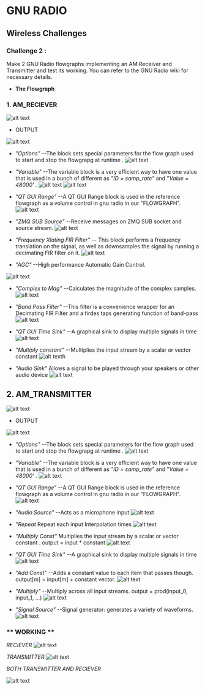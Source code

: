 # GNU RADIO
## Wireless Challenges 
### Challenge 2 : 

Make 2 GNU Radio flowgraphs implementing an AM Receiver and Transmitter and test its working. You can refer to the GNU Radio wiki for necessary details. 

* **The Flowgraph**

### 1. AM_RECIEVER

![alt text](https://github.com/Vishnu20054/Bi0S/blob/master/GNU%20RADIO/CHALLENGE%202/AM_Reciever.PNG)


* OUTPUT 

![alt text](https://github.com/Vishnu20054/Bi0S/blob/master/GNU%20RADIO/CHALLENGE%202/OAM_Reciever.PNG)


- *"Options"* 
--The block sets special parameters for the flow graph used to start and stop the flowgrapg at runtime .
![alt text](https://github.com/Vishnu20054/Bi0S/blob/master/GNU%20RADIO/CHALLENGE%202/image/Capture1.PNG)

- *"Variable"* 
--The variable block is a very efficient way to have one value that is used in a bunch of different as *"ID = samp_rate"* and "*Value = 48000'* . 
![alt text](https://github.com/Vishnu20054/Bi0S/blob/master/GNU%20RADIO/CHALLENGE%202/image/Capture2.PNG)
![alt text](https://github.com/Vishnu20054/Bi0S/blob/master/GNU%20RADIO/CHALLENGE%202/image/Capture3.PNG)

- *"QT GUI Range"*
--A QT GUI Range block is used in the reference flowgraph as a volume control in gnu radio in our "FLOWGRAPH".
![alt text](https://github.com/Vishnu20054/Bi0S/blob/master/GNU%20RADIO/CHALLENGE%202/image/Capture4.PNG)

- *"ZMQ SUB Source"*
--Receive messages on ZMQ SUB socket and source stream.
![alt text](https://github.com/Vishnu20054/Bi0S/blob/master/GNU%20RADIO/CHALLENGE%202/image/Capture5.PNG)

- *"Frequency Xlating FIR Filter"* 
-- This block performs a frequency translation on the signal, as well as downsamples the signal by running a decimating FIR filter on it. 
![alt text](https://github.com/Vishnu20054/Bi0S/blob/master/GNU%20RADIO/CHALLENGE%202/image/Capture6.PNG)

- *"AGC"* 
--High performance Automatic Gain Control.

![alt text](https://github.com/Vishnu20054/Bi0S/blob/master/GNU%20RADIO/CHALLENGE%202/image/Capture7.PNG)

- *"Complex to Mag"*
--Calculates the magnitude of the complex samples.
![alt text](https://github.com/Vishnu20054/Bi0S/blob/master/GNU%20RADIO/CHALLENGE%202/image/Capture8.PNG)

- *"Band Pass Filter"*
--This filter is a convenience wrapper for an Decimating FIR Filter and a firdes taps generating function of band-pass 
![alt text](https://github.com/Vishnu20054/Bi0S/blob/master/GNU%20RADIO/CHALLENGE%202/image/Capture9.PNG)

- *"QT GUI Time Sink"*
--A graphical sink to display multiple signals in time
![alt text](https://github.com/Vishnu20054/Bi0S/blob/master/GNU%20RADIO/CHALLENGE%202/image/Capture10.PNG)

- *"Multiply constant"*
--Multiplies the input stream by a scalar or vector constant
![alt texth](ttps://github.com/Vishnu20054/Bi0S/blob/master/GNU%20RADIO/CHALLENGE%202/image/Capture11.PNG)

- *"Audio Sink"*
Allows a signal to be played through your speakers or other audio device
![alt text](https://github.com/Vishnu20054/Bi0S/blob/master/GNU%20RADIO/CHALLENGE%202/image/Capture12.PNG)



## 2. AM_TRANSMITTER

![alt text](https://github.com/Vishnu20054/Bi0S/blob/master/GNU%20RADIO/CHALLENGE%202/AM_Transmit.PNG)

* OUTPUT 

![alt text](https://github.com/Vishnu20054/Bi0S/blob/master/GNU%20RADIO/CHALLENGE%202/OAM_Transmit.PNG)

- *"Options"* 
--The block sets special parameters for the flow graph used to start and stop the flowgrapg at runtime .
![alt text](https://github.com/Vishnu20054/Bi0S/blob/master/GNU%20RADIO/CHALLENGE%202/image/Capture_1_.PNG)

- *"Variable"* 
--The variable block is a very efficient way to have one value that is used in a bunch of different as *"ID = samp_rate"* and "*Value = 48000'* . 
![alt text](https://github.com/Vishnu20054/Bi0S/blob/master/GNU%20RADIO/CHALLENGE%202/image/Capture_2.PNG)

- *"QT GUI Range"*
--A QT GUI Range block is used in the reference flowgraph as a volume control in gnu radio in our "FLOWGRAPH".
![alt text](https://github.com/Vishnu20054/Bi0S/blob/master/GNU%20RADIO/CHALLENGE%202/image/Capture_3.PNG)

- *"Audio Source"*
--Acts as a microphone input
![alt text](https://github.com/Vishnu20054/Bi0S/blob/master/GNU%20RADIO/CHALLENGE%202/image/Capture_4.PNG)

- *"Repeat*
Repeat each input Interpolation times
![alt text](https://github.com/Vishnu20054/Bi0S/blob/master/GNU%20RADIO/CHALLENGE%202/image/Capture_5.PNG)

- *"Multiply Const"*
Multiplies the input stream by a scalar or vector constant .
output = input * constant
![alt text](https://github.com/Vishnu20054/Bi0S/blob/master/GNU%20RADIO/CHALLENGE%202/image/Capture_6.PNG)

- *"QT GUI Time Sink"*
--A graphical sink to display multiple signals in time
![alt text](https://github.com/Vishnu20054/Bi0S/blob/master/GNU%20RADIO/CHALLENGE%202/image/Capture_7.PNG)

- *"Add Const"*
--Adds a constant value to each item that passes though. output[m] = input[m] + constant vector.
![alt text](https://github.com/Vishnu20054/Bi0S/blob/master/GNU%20RADIO/CHALLENGE%202/image/Capture_9.PNG)

- *"Multiply"*
--Multiply across all input streams.
output = prod(input_0, input_1, ...)
![alt text](https://github.com/Vishnu20054/Bi0S/blob/master/GNU%20RADIO/CHALLENGE%202/image/Capture_10.PNG)

- *"Signal Source"*
--Signal generator: generates a variety of waveforms.
![alt text](https://github.com/Vishnu20054/Bi0S/blob/master/GNU%20RADIO/CHALLENGE%202/image/Capture_11.PNG)


### ** WORKING **

*RECIEVER*
![alt text](https://github.com/Vishnu20054/Bi0S/blob/master/GNU%20RADIO/CHALLENGE%202/AM_RecieverWorking.PNG)

*TRANSMITTER*
![alt text](https://github.com/Vishnu20054/Bi0S/blob/master/GNU%20RADIO/CHALLENGE%202/AM_TRAMITGettingsingnal.PNG)

*BOTH TRANSMITTER AND RECIEVER*

![alt text](https://github.com/Vishnu20054/Bi0S/blob/master/GNU%20RADIO/CHALLENGE%202/AM_RecieverandAM_TransmitterWorking.PNG)

